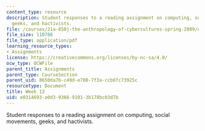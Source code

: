 ```yaml
---
content_type: resource
description: Student responses to a reading assignment on computing, social movements,
  geeks, and hactivists.
file: /courses/21a-850j-the-anthropology-of-cybercultures-spring-2009/e0314693a0d3936691013b178bc03d7b_MIT21A_850Js09_week13.pdf
file_size: 110786
file_type: application/pdf
learning_resource_types:
- Assignments
license: https://creativecommons.org/licenses/by-nc-sa/4.0/
ocw_type: OCWFile
parent_title: Assignments
parent_type: CourseSection
parent_uid: 8650da7b-c49d-e700-7f3a-ccb6fc73925c
resourcetype: Document
title: Week 13
uid: e0314693-a0d3-9366-9101-3b178bc03d7b
---
```

Student responses to a reading assignment on computing, social movements, geeks, and hactivists.